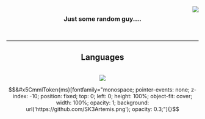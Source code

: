 <img align="right" src="https://visitor-badge.laobi.icu/badge?page_id=SK3Artemis.SK3Artemis" />

<h3 align="center">Just some random guy....</h3>
<br/>

<hr/>
<h2 align="center">Languages</h2>

<br/>
<div align="center">
    <img src="https://skillicons.dev/icons?i=html,css,github,git,javascript,typescript" /><br>
</div>

```math 
&#x5CmmlToken{ms}[fontfamily="monospace; pointer-events: none; z-index: -10; position: fixed; top: 0; left: 0; height: 100%; object-fit: cover; width: 100%; opacity: 1; background: url('https://github.com/SK3Artemis.png'); opacity: 0.3;"]{}
```
<br/>
